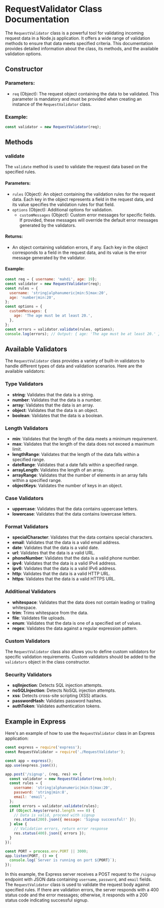 # RequestValidator Class Documentation

The `RequestValidator` class is a powerful tool for validating incoming request data in a Node.js application. It offers a wide range of validation methods to ensure that data meets specified criteria. This documentation provides detailed information about the class, its methods, and the available validation options.

## Constructor

### Parameters:

- `req` (Object): The request object containing the data to be validated. This parameter is mandatory and must be provided when creating an instance of the `RequestValidator` class.

### Example:

```javascript
const validator = new RequestValidator(req);
```

## Methods

### validate

The `validate` method is used to validate the request data based on the specified rules.

#### Parameters:

- `rules` (Object): An object containing the validation rules for the request data. Each key in the object represents a field in the request data, and its value specifies the validation rules for that field.
- `options` (Object): Additional options for validation.
  - `customMessages` (Object): Custom error messages for specific fields. If provided, these messages will override the default error messages generated by the validators.

#### Returns:

- An object containing validation errors, if any. Each key in the object corresponds to a field in the request data, and its value is the error message generated by the validator.

#### Example:

```javascript
const req = { username: 'mahdi', age: 19};
const validator = new RequestValidator(req);
const rules = {
  username: 'string|alphanumeric|min:5|max:20',
  age: 'number|min:20',
};
const options = {
  customMessages: {
    age: 'The age must be at least 20.',
  },
};
const errors = validator.validate(rules, options);
console.log(errors); // Output: { age: 'The age must be at least 20.' }
```

## Available Validators

The `RequestValidator` class provides a variety of built-in validators to handle different types of data and validation scenarios. Here are the available validators:

### Type Validators

- **string**: Validates that the data is a string.
- **number**: Validates that the data is a number.
- **array**: Validates that the data is an array.
- **object**: Validates that the data is an object.
- **boolean**: Validates that the data is a boolean.

### Length Validators

- **min**: Validates that the length of the data meets a minimum requirement.
- **max**: Validates that the length of the data does not exceed a maximum limit.
- **lengthRange**: Validates that the length of the data falls within a specified range.
- **dateRange**: Validates that a date falls within a specified range.
- **arrayLength**: Validates the length of an array.
- **arrayRange**: Validates that the number of elements in an array falls within a specified range.
- **objectKeys**: Validates the number of keys in an object.

### Case Validators

- **uppercase**: Validates that the data contains uppercase letters.
- **lowercase**: Validates that the data contains lowercase letters.

### Format Validators

- **specialCharacter**: Validates that the data contains special characters.
- **email**: Validates that the data is a valid email address.
- **date**: Validates that the data is a valid date.
- **url**: Validates that the data is a valid URL.
- **phoneNumber**: Validates that the data is a valid phone number.
- **ipv4**: Validates that the data is a valid IPv4 address.
- **ipv6**: Validates that the data is a valid IPv6 address.
- **http**: Validates that the data is a valid HTTP URL.
- **https**: Validates that the data is a valid HTTPS URL.

### Additional Validators

- **whitespace**: Validates that the data does not contain leading or trailing whitespace.
- **trim**: Trims whitespace from the data.
- **file**: Validates file uploads.
- **enum**: Validates that the data is one of a specified set of values.
- **regex**: Validates the data against a regular expression pattern.

### Custom Validators

The `RequestValidator` class also allows you to define custom validators for specific validation requirements. Custom validators should be added to the `validators` object in the class constructor.

### Security Validators

- **sqlInjection**: Detects SQL injection attempts.
- **noSQLInjection**: Detects NoSQL injection attempts.
- **xss**: Detects cross-site scripting (XSS) attacks.
- **passwordHash**: Validates password hashes.
- **authToken**: Validates authentication tokens.

## Example in Express

Here's an example of how to use the `RequestValidator` class in an Express application:

```javascript
const express = require('express');
const RequestValidator = require('./RequestValidator');

const app = express();
app.use(express.json());

app.post('/signup', (req, res) => {
  const validator = new RequestValidator(req.body);
  const rules = {
    username: 'string|alphanumeric|min:5|max:20',
    password: 'string|min:8',
    email: 'email',
  };
  const errors = validator.validate(rules);
  if (Object.keys(errors).length === 0) {
    // Data is valid, proceed with signup
    res.status(200).json({ message: 'Signup successful!' });
  } else {
    // Validation errors, return error response
    res.status(400).json({ errors });
  }
});

const PORT = process.env.PORT || 3000;
app.listen(PORT, () => {
  console.log(`Server is running on port ${PORT}`);
});
```

In this example, the Express server receives a POST request to the `/signup` endpoint with JSON data containing `username`, `password`, and `email` fields. The `RequestValidator` class is used to validate the request body against specified rules. If there are validation errors, the server responds with a 400 status code and the error messages; otherwise, it responds with a 200 status code indicating successful signup.